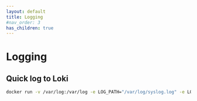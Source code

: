 ```yaml
---
layout: default
title: Logging
#nav_order: 3
has_children: true
---
```


# Logging

## Quick log to Loki

```bash
docker run -v /var/log:/var/log -e LOG_PATH="/var/log/syslog.log" -e LOKI_URL="https://loki.company.com/loki/api/v1/push" grafana/fluent-bit-plugin-loki:latest
```
